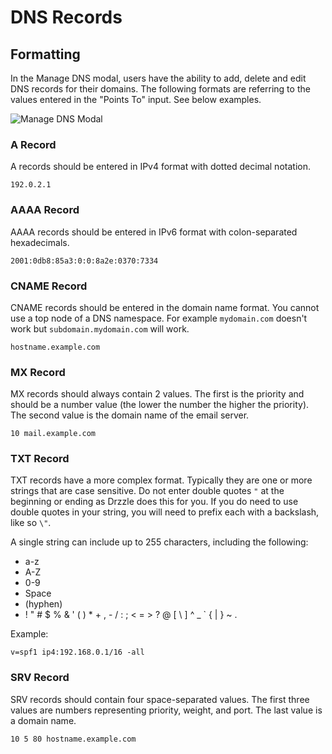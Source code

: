 # DNS Records

## Formatting
In the Manage DNS modal, users have the ability to add, delete and edit DNS records for their domains. The following formats are referring to the values entered in the "Points To" input. See below examples.

![
Manage DNS Modal](./manage-dns-modal.png)

### A Record
A records should be entered in IPv4 format with dotted decimal notation.
```
192.0.2.1
```

### AAAA Record
AAAA records should be entered in IPv6 format with colon-separated hexadecimals.
```
2001:0db8:85a3:0:0:8a2e:0370:7334
```

### CNAME Record
CNAME records should be entered in the domain name format. You cannot use a top node of a DNS namespace. For example ```mydomain.com``` doesn't work but ```subdomain.mydomain.com``` will work.
```
hostname.example.com
```

### MX Record
MX records should always contain 2 values. The first is the priority and should be a number value (the lower the number the higher the priority). The second value is the domain name of the email server.
```
10 mail.example.com
```

### TXT Record
TXT records have a more complex format. Typically they are one or more strings that are case sensitive. Do not enter double quotes ```"``` at the beginning or ending as Drzzle does this for you. If you do need to use double quotes in your string, you will need to prefix each with a backslash, like so ```\"```.

A single string can include up to 255 characters, including the following:

- a-z
- A-Z
- 0-9
- Space
- (hyphen)
- ! " # $ % & ' ( ) * + , - / : ; < = > ? @ [ \ ] ^ _ \` { | } ~ .

Example:
```
v=spf1 ip4:192.168.0.1/16 -all
```

### SRV Record
SRV records should contain four space-separated values. The first three values are numbers representing priority, weight, and port. The last value is a domain name.
```
10 5 80 hostname.example.com
```
